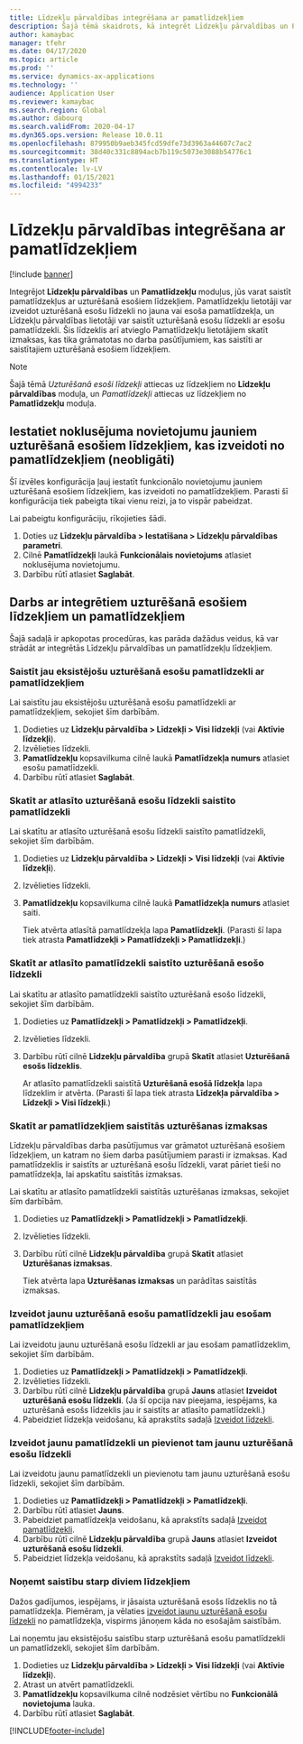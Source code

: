 ```yaml
---
title: Līdzekļu pārvaldības integrēšana ar pamatlīdzekļiem
description: Šajā tēmā skaidrots, kā integrēt Līdzekļu pārvaldības un Pamatlīdzekļu moduļus, lai varētu saistīt pamatlīdzekļus ar uzturēšanā esošiem līdzekļiem.
author: kamaybac
manager: tfehr
ms.date: 04/17/2020
ms.topic: article
ms.prod: ''
ms.service: dynamics-ax-applications
ms.technology: ''
audience: Application User
ms.reviewer: kamaybac
ms.search.region: Global
ms.author: dabourq
ms.search.validFrom: 2020-04-17
ms.dyn365.ops.version: Release 10.0.11
ms.openlocfilehash: 879950b9aeb345fcd59dfe73d3963a44607c7ac2
ms.sourcegitcommit: 38d40c331c8894acb7b119c5073e3088b54776c1
ms.translationtype: HT
ms.contentlocale: lv-LV
ms.lasthandoff: 01/15/2021
ms.locfileid: "4994233"
---
```

# <a name="integrate-asset-management-with-fixed-assets"></a>Līdzekļu pārvaldības integrēšana ar pamatlīdzekļiem

[!include [banner](../../includes/banner.md)]

Integrējot **Līdzekļu pārvaldības** un **Pamatlīdzekļu** moduļus, jūs varat saistīt pamatlīdzekļus ar uzturēšanā esošiem līdzekļiem. Pamatlīdzekļu lietotāji var izveidot uzturēšanā esošu līdzekli no jauna vai esoša pamatlīdzekļa, un Līdzekļu pārvaldības lietotāji var saistīt uzturēšanā esošu līdzekli ar esošu pamatlīdzekli. Šis līdzeklis arī atvieglo Pamatlīdzekļu lietotājiem skatīt izmaksas, kas tika grāmatotas no darba pasūtījumiem, kas saistīti ar saistītajiem uzturēšanā esošiem līdzekļiem.

> [!NOTE]
> Šajā tēmā *Uzturēšanā esoši līdzekļi* attiecas uz līdzekļiem no **Līdzekļu pārvaldības** moduļa, un *Pamatlīdzekļi* attiecas uz līdzekļiem no **Pamatlīdzekļu** moduļa.

## <a name="set-a-default-location-for-new-maintenance-assets-that-are-created-from-fixed-assets-optional"></a>Iestatiet noklusējuma novietojumu jauniem uzturēšanā esošiem līdzekļiem, kas izveidoti no pamatlīdzekļiem (neobligāti)

Šī izvēles konfigurācija ļauj iestatīt funkcionālo novietojumu jauniem uzturēšanā esošiem līdzekļiem, kas izveidoti no pamatlīdzekļiem. Parasti šī konfigurācija tiek pabeigta tikai vienu reizi, ja to vispār pabeidzat.

Lai pabeigtu konfigurāciju, rīkojieties šādi.

1. Doties uz **Līdzekļu pārvaldība \> Iestatīšana \> Līdzekļu pārvaldības parametri**.
1. Cilnē **Pamatlīdzekļi** laukā **Funkcionālais novietojums** atlasiet noklusējuma novietojumu.
1. Darbību rūtī atlasiet **Saglabāt**.

## <a name="work-with-integrated-maintenance-assets-and-fixed-assets"></a>Darbs ar integrētiem uzturēšanā esošiem līdzekļiem un pamatlīdzekļiem

Šajā sadaļā ir apkopotas procedūras, kas parāda dažādus veidus, kā var strādāt ar integrētās Līdzekļu pārvaldības un pamatlīdzekļu līdzekļiem.

### <a name="associate-an-existing-maintenance-asset-with-a-fixed-asset"></a>Saistīt jau eksistējošu uzturēšanā esošu pamatlīdzekli ar pamatlīdzekļiem

Lai saistītu jau eksistējošu uzturēšanā esošu pamatlīdzekli ar pamatlīdzekļiem, sekojiet šīm darbībām.

1. Dodieties uz **Līdzekļu pārvaldība \> Līdzekļi  \> Visi līdzekļi** (vai **Aktīvie līdzekļi**).
1. Izvēlieties līdzekli.
1. **Pamatlīdzekļu** kopsavilkuma cilnē laukā **Pamatlīdzekļa numurs** atlasiet esošu pamatlīdzekli.
1. Darbību rūtī atlasiet **Saglabāt**.

### <a name="view-the-fixed-asset-that-is-associated-with-a-selected-maintenance-asset"></a>Skatīt ar atlasīto uzturēšanā esošu līdzekli saistīto pamatlīdzekli

Lai skatītu ar atlasīto uzturēšanā esošu līdzekli saistīto pamatlīdzekli, sekojiet šīm darbībām.

1. Dodieties uz **Līdzekļu pārvaldība \> Līdzekļi  \> Visi līdzekļi** (vai **Aktīvie līdzekļi**).
1. Izvēlieties līdzekli.
1. **Pamatlīdzekļu** kopsavilkuma cilnē laukā **Pamatlīdzekļa numurs** atlasiet saiti.

    Tiek atvērta atlasītā pamatlīdzekļa lapa **Pamatlīdzekļi**. (Parasti šī lapa tiek atrasta **Pamatlīdzekļi \> Pamatlīdzekļi \> Pamatlīdzekļi**.)

### <a name="view-the-maintenance-asset-that-is-associated-with-a-selected-fixed-asset"></a>Skatīt ar atlasīto pamatlīdzekli saistīto uzturēšanā esošo līdzekli

Lai skatītu ar atlasīto pamatlīdzekli saistīto uzturēšanā esošo līdzekli, sekojiet šīm darbībām.

1. Dodieties uz **Pamatlīdzekļi \> Pamatlīdzekļi \> Pamatlīdzekļi**.
1. Izvēlieties līdzekli.
1. Darbību rūtī cilnē **Līdzekļu pārvaldība** grupā **Skatīt** atlasiet **Uzturēšanā esošs līdzeklis**.

    Ar atlasīto pamatlīdzekli saistītā **Uzturēšanā esošā līdzekļa** lapa līdzeklim ir atvērta. (Parasti šī lapa tiek atrasta **Līdzekļa pārvaldība \> Līdzekļi \> Visi līdzekļi**.)

### <a name="view-maintenance-costs-that-are-associated-with-a-fixed-asset"></a>Skatīt ar pamatlīdzekļiem saistītās uzturēšanas izmaksas

Līdzekļu pārvaldības darba pasūtījumus var grāmatot uzturēšanā esošiem līdzekļiem, un katram no šiem darba pasūtījumiem parasti ir izmaksas. Kad pamatlīdzeklis ir saistīts ar uzturēšanā esošu līdzekli, varat pāriet tieši no pamatlīdzekļa, lai apskatītu saistītās izmaksas.

Lai skatītu ar atlasīto pamatlīdzekli saistītās uzturēšanas izmaksas, sekojiet šīm darbībām.

1. Dodieties uz **Pamatlīdzekļi \> Pamatlīdzekļi \> Pamatlīdzekļi**.
1. Izvēlieties līdzekli.
1. Darbību rūtī cilnē **Līdzekļu pārvaldība** grupā **Skatīt** atlasiet **Uzturēšanas izmaksas**.

    Tiek atvērta lapa **Uzturēšanas izmaksas** un parādītas saistītās izmaksas.

### <a name="create-a-new-maintenance-asset-for-an-existing-fixed-asset"></a><a name="new-maintenance-from-fixed"></a>Izveidot jaunu uzturēšanā esošu pamatlīdzekli jau esošam pamatlīdzekļiem

Lai izveidotu jaunu uzturēšanā esošu līdzekli ar jau esošam pamatlīdzeklim, sekojiet šīm darbībām.

1. Dodieties uz **Pamatlīdzekļi \> Pamatlīdzekļi \> Pamatlīdzekļi**.
1. Izvēlieties līdzekli.
1. Darbību rūtī cilnē **Līdzekļu pārvaldība** grupā **Jauns** atlasiet **Izveidot uzturēšanā esošu līdzekli**. (Ja šī opcija nav pieejama, iespējams, ka uzturēšanā esošs līdzeklis jau ir saistīts ar atlasīto pamatlīdzekli.)
1. Pabeidziet līdzekļa veidošanu, kā aprakstīts sadaļā [Izveidot līdzekli](../objects/create-an-object.md).

### <a name="create-a-new-fixed-asset-and-add-a-new-maintenance-asset-for-it"></a>Izveidot jaunu pamatlīdzekli un pievienot tam jaunu uzturēšanā esošu līdzekli

Lai izveidotu jaunu pamatlīdzekli un pievienotu tam jaunu uzturēšanā esošu līdzekli, sekojiet šīm darbībām.

1. Dodieties uz **Pamatlīdzekļi \> Pamatlīdzekļi \> Pamatlīdzekļi**.
1. Darbību rūtī atlasiet **Jauns**.
1. Pabeidziet pamatlīdzekļa veidošanu, kā aprakstīts sadaļā [Izveidot pamatlīdzekli](../../../finance/fixed-assets/tasks/create-fixed-asset.md).
1. Darbību rūtī cilnē **Līdzekļu pārvaldība** grupā **Jauns** atlasiet **Izveidot uzturēšanā esošu līdzekli**.
1. Pabeidziet līdzekļa veidošanu, kā aprakstīts sadaļā [Izveidot līdzekli](../objects/create-an-object.md).

### <a name="remove-the-association-between-two-assets"></a>Noņemt saistību starp diviem līdzekļiem

Dažos gadījumos, iespējams, ir jāsaista uzturēšanā esošs līdzeklis no tā pamatlīdzekļa. Piemēram, ja vēlaties [izveidot jaunu uzturēšanā esošu līdzekli](#new-maintenance-from-fixed) no pamatlīdzekļa, vispirms jānoņem kāda no esošajām saistībām.

Lai noņemtu jau eksistējošu saistību starp uzturēšanā esošu pamatlīdzekli un pamatlīdzekli, sekojiet šīm darbībām.

1. Dodieties uz **Līdzekļu pārvaldība \> Līdzekļi  \> Visi līdzekļi** (vai **Aktīvie līdzekļi**).
1. Atrast un atvērt pamatlīdzekli.
1. **Pamatlīdzekļu** kopsavilkuma cilnē nodzēsiet vērtību no **Funkcionālā novietojuma** lauka.
1. Darbību rūtī atlasiet **Saglabāt**.


[!INCLUDE[footer-include](../../../includes/footer-banner.md)]